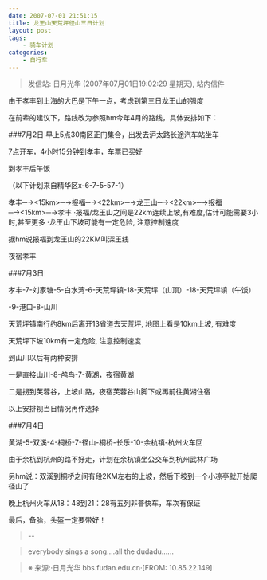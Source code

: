 ```yaml
---
date: 2007-07-01 21:51:15
title: 龙王山天荒坪径山三日计划
layout: post
tags:
    - 骑车计划
categories:
    - 自行车
---
```

>发信站: 日月光华 (2007年07月01日19:02:29 星期天), 站内信件

由于孝丰到上海的大巴是下午一点，考虑到第三日龙王山的强度

在前辈的建议下，路线改为参照hm今年4月的路线，具体安排如下：

###7月2日
早上5点30南区正门集合，出发去沪太路长途汽车站坐车

7点开车，4小时15分钟到孝丰，车票已买好

到孝丰后午饭

（以下计划来自精华区x-6-7-5-57-1）

孝丰─→&lt;15km&gt;─→报福─→&lt;22km&gt;─→龙王山─→&lt;22km&gt;─→报福
─→&lt;15km&gt;─→孝丰
·报福/龙王山之间是22km连续上坡,有难度,估计可能需要3小时,甚至更多
·龙王山下坡可能有一定危险, 注意控制速度

据hm说报福到龙王山的22KM叫深王线

夜宿孝丰

###7月3日

孝丰-7-刘家塘-5-白水湾-6-天荒坪镇-18-天荒坪（山顶）-18-天荒坪镇（午饭）

-9-港口-8-山川

天荒坪镇南行约8km后离开13省道去天荒坪, 地图上看是10km上坡, 有难度

天荒坪下坡10km有一定危险, 注意控制速度

到山川以后有两种安排

一是直接山川-8-鸬鸟-7-黄湖，夜宿黄湖

二是拐到芙蓉谷，上坡山路，夜宿芙蓉谷山脚下或再前往黄湖住宿

以上安排视当日情况再作选择

###7月4日

黄湖-5-双溪-4-桐桥-7-径山-桐桥-长乐-10-余杭镇-杭州火车回

由于余杭到杭州的路不好走，计划在余杭镇坐公交车到杭州武林广场

另hm说：双溪到桐桥之间有段2KM左右的上坡，然后下坡到一个小凉亭就开始爬径山了

晚上杭州火车从18：48到21：28有五列非普快车，车次有保证

最后，备胎，头盔一定要带好！
>--

>everybody sings a song....all the dudadu......

>※ 来源:·日月光华 bbs.fudan.edu.cn·[FROM: 10.85.22.149] 
